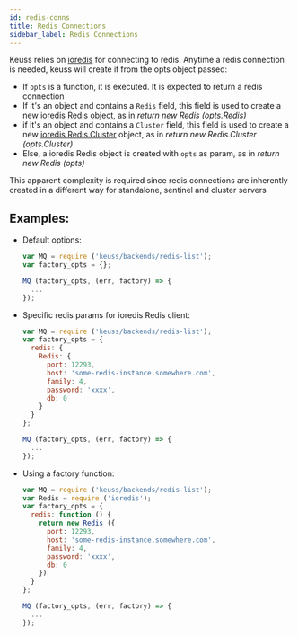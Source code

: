 ```yaml
---
id: redis-conns
title: Redis Connections
sidebar_label: Redis Connections
---
```


Keuss relies on [ioredis](https://www.npmjs.com/package/ioredis) for connecting to redis. Anytime a redis connection is needed, keuss will create it from the opts object passed:

* If `opts` is a function, it is executed. It is expected to return a redis connection
* If it's an object and contains a `Redis` field, this field is used to create a new [ioredis Redis object](https://github.com/luin/ioredis), as in *return new Redis (opts.Redis)*
* if it's an object and contains a `Cluster` field, this field is used to create a new [ioredis Redis.Cluster](https://redis.io/topics/cluster-spec) object, as in *return new Redis.Cluster (opts.Cluster)*
* Else, a ioredis Redis object is created with `opts` as param, as in *return new Redis (opts)*

This apparent complexity is required since redis connections are inherently created in a different way for standalone, sentinel and cluster servers

## Examples:

* Default options:

  ```javascript
  var MQ = require ('keuss/backends/redis-list');
  var factory_opts = {};

  MQ (factory_opts, (err, factory) => {
    ...
  });
  ```

* Specific redis params for ioredis Redis client:

  ```javascript
  var MQ = require ('keuss/backends/redis-list');
  var factory_opts = {
    redis: {
      Redis: {
        port: 12293,
        host: 'some-redis-instance.somewhere.com',
        family: 4,
        password: 'xxxx',
        db: 0
      }
    }
  };

  MQ (factory_opts, (err, factory) => {
    ...
  });
  ```

* Using a factory function:

  ```javascript
  var MQ = require ('keuss/backends/redis-list');
  var Redis = require ('ioredis');
  var factory_opts = {
    redis: function () {
      return new Redis ({
        port: 12293,
        host: 'some-redis-instance.somewhere.com',
        family: 4,
        password: 'xxxx',
        db: 0
      })
    }
  };

  MQ (factory_opts, (err, factory) => {
    ...
  });
  ```
